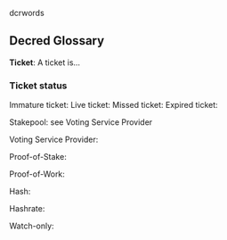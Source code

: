 dcrwords

## Decred Glossary

**Ticket**: A ticket is...

 ### Ticket status 
  Immature ticket:
  Live ticket:
  Missed ticket:
  Expired ticket:

Stakepool: see Voting Service Provider

Voting Service Provider: 

Proof-of-Stake:

Proof-of-Work:

Hash:

Hashrate:

Watch-only:
